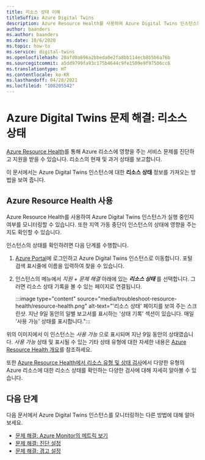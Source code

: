 ```yaml
---
title: 리소스 상태 이해
titleSuffix: Azure Digital Twins
description: Azure Resource Health를 사용하여 Azure Digital Twins 인스턴스의 상태를 확인하는 방법을 참조하세요.
author: baanders
ms.author: baanders
ms.date: 10/6/2020
ms.topic: how-to
ms.service: digital-twins
ms.openlocfilehash: 20afd0a696a2bbeda0e2fa8bb114ecb8b5b6a76b
ms.sourcegitcommit: a5dd9799fa93c175b4644c9fe1509e9f97506cc6
ms.translationtype: HT
ms.contentlocale: ko-KR
ms.lasthandoff: 04/28/2021
ms.locfileid: "108205542"
---
```

# <a name="troubleshooting-azure-digital-twins-resource-health"></a>Azure Digital Twins 문제 해결: 리소스 상태

[Azure Resource Health](../service-health/resource-health-overview.md)를 통해 Azure 리소스에 영향을 주는 서비스 문제를 진단하고 지원을 받을 수 있습니다. 리소스의 현재 및 과거 상태를 보고합니다.

이 문서에서는 Azure Digital Twins 인스턴스에 대한 **리소스 상태** 정보를 가져오는 방법을 보여 줍니다.

## <a name="use-azure-resource-health"></a>Azure Resource Health 사용

Azure Resource Health를 사용하여 Azure Digital Twins 인스턴스가 실행 중인지 여부를 모니터링할 수 있습니다. 또한 지역 가동 중단이 인스턴스의 상태에 영향을 주는지도 확인할 수 있습니다.

인스턴스의 상태를 확인하려면 다음 단계를 수행합니다.

1. [Azure Portal](https://portal.azure.com)에 로그인하고 Azure Digital Twins 인스턴스로 이동합니다. 포털 검색 표시줄에 이름을 입력하여 찾을 수 있습니다. 

2. 인스턴스의 메뉴에서 *지원 + 문제 해결* 아래에 있는 _**리소스 상태**_ 를 선택합니다. 그러면 리소스 상태 기록을 볼 수 있는 페이지로 연결됩니다. 

    :::image type="content" source="media/troubleshoot-resource-health/resource-health.png" alt-text="'리소스 상태' 페이지를 보여 주는 스크린샷. 지난 9일 동안의 일별 보고서를 표시하는 '상태 기록' 섹션이 있습니다. 매일 '사용 가능' 상태를 표시합니다.":::

위의 이미지에서 이 인스턴스는 *사용 가능* 으로 표시되며 지난 9일 동안의 상태였습니다. *사용 가능* 상태 및 표시될 수 있는 기타 상태 유형에 대한 자세한 내용은 [Azure Resource Health 개요](../service-health/resource-health-overview.md)를 참조하세요.

또한 [Azure Resource Health에서 리소스 유형 및 상태 검사](../service-health/resource-health-checks-resource-types.md)에서 다양한 유형의 Azure 리소스에 대한 리소스 상태를 확인하는 다양한 검사에 대해 자세히 알아볼 수 있습니다.

## <a name="next-steps"></a>다음 단계

다음 문서에서 Azure Digital Twins 인스턴스를 모니터링하는 다른 방법에 대해 알아보세요.
* [문제 해결: Azure Monitor의 메트릭 보기](troubleshoot-metrics.md)
* [문제 해결: 진단 설정](troubleshoot-diagnostics.md)
* [문제 해결: 경고 설정](troubleshoot-alerts.md)
